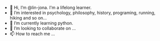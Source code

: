 - 👋 Hi, I’m @lin-jona. I'm a lifelong learner.
- 👀 I’m interested in psychology, philosophy, history, programing, running, hiking and so on...
- 🌱 I’m currently learning python.
- 💞️ I’m looking to collaborate on ...
- 📫 How to reach me ...

<!---
lin-jona/lin-jona is a ✨ special ✨ repository because its `README.md` (this file) appears on your GitHub profile.
You can click the Preview link to take a look at your changes.
--->
